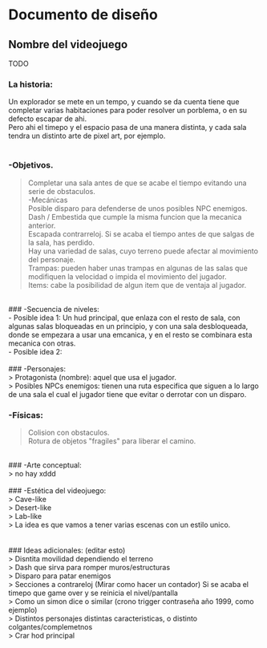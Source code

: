 # Documento de diseño

## Nombre del videojuego


TODO

### La historia:<br>
Un explorador se mete en un tempo, y cuando se da cuenta tiene que completar varias habitaciones para poder resolver un porblema, o en su defecto escapar de ahi.<br>
Pero ahi el timepo y el espacio pasa de una manera distinta, y cada sala tendra un distinto arte de pixel art, por ejemplo.<br>
<br>
### -Objetivos.<br>
>Completar una sala antes de que se acabe el tiempo evitando una serie de obstaculos.<br>
-Mecánicas<br>
> Posible disparo para defenderse de unos posibles NPC enemigos.<br>
> Dash / Embestida que cumple la misma funcion que la mecanica anterior.<br>
> Escapada contrarreloj. Si se acaba el tiempo antes de que salgas de la sala, has perdido.<br>
> Hay una variedad de salas, cuyo terreno puede afectar al movimiento del personaje.<br>
> Trampas: pueden haber unas trampas en algunas de las salas que modifiquen la velocidad o impida el movimiento del jugador.<br>
> Items: cabe la posibilidad de algun item que de ventaja al jugador.
<br>
### -Secuencia de niveles:<br>
- Posible idea 1: Un hud principal, que enlaza con el resto de sala, con algunas salas bloqueadas en un principio, y con una sala desbloqueada, donde se empezara a usar una emcanica, y en el resto se combinara esta mecanica con otras.<br>
- Posible idea 2:<br>
<br>
### -Personajes:<br>
> Protagonista (nombre): aquel que usa el jugador.<br>
> Posibles NPCs enemigos: tienen una ruta especifica que siguen a lo largo de una sala el cual el jugador tiene que evitar o derrotar con un disparo.<br>

### -Físicas:<br>
>Colision con obstaculos.<br>
>Rotura de objetos "fragiles" para liberar el camino.<br>
<br>
### -Arte conceptual:<br>
> no hay xddd<br>
<br>
### -Estética del videojuego:<br>
> Cave-like<br>
> Desert-like<br>
> Lab-like<br>
> La idea es que vamos a tener varias escenas con un estilo unico.<br>
<br>
<br>
### Ideas adicionales: (editar esto)<br>
> Disntita movilidad dependiendo el terreno<br>
> Dash que sirva para romper muros/estructuras<br>
> Disparo para patar enemigos<br>
> Secciones a contrareloj (Mirar como hacer un contador) Si se acaba el timepo que game over y se reinicia el nivel/pantalla<br>
> Como un simon dice o similar (crono trigger contraseña  año 1999, como ejemplo)<br>
> Distintos personajes distintas caracteristicas, o distinto colgantes/complemetnos<br>
> Crar hod principal<br>
